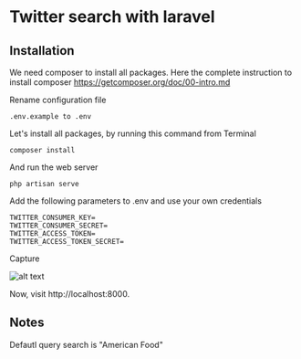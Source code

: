 # Twitter search with laravel

## Installation

We need composer to install all packages.
Here the complete instruction to install composer https://getcomposer.org/doc/00-intro.md

Rename configuration file
```
.env.example to .env
```

Let's install all packages, by running this command from Terminal

```
composer install
```

And run the web server

```
php artisan serve
```

Add the following parameters to .env and use your own credentials

```
TWITTER_CONSUMER_KEY=
TWITTER_CONSUMER_SECRET=
TWITTER_ACCESS_TOKEN=
TWITTER_ACCESS_TOKEN_SECRET=
```


Capture

![alt text](https://i.gyazo.com/6b44a596d3d9fc565785f4b119f02b8c.png)


Now, visit http://localhost:8000.

## Notes

Defautl query search is "American Food"